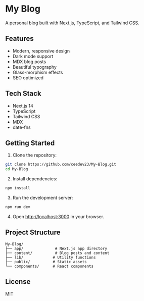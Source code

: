 # My Blog

A personal blog built with Next.js, TypeScript, and Tailwind CSS.

## Features

- Modern, responsive design
- Dark mode support
- MDX blog posts
- Beautiful typography
- Glass-morphism effects
- SEO optimized

## Tech Stack

- Next.js 14
- TypeScript
- Tailwind CSS
- MDX
- date-fns

## Getting Started

1. Clone the repository:
```bash
git clone https://github.com/ceedev23/My-Blog.git
cd My-Blog
```

2. Install dependencies:
```bash
npm install
```

3. Run the development server:
```bash
npm run dev
```

4. Open [http://localhost:3000](http://localhost:3000) in your browser.

## Project Structure

```
My-Blog/
├── app/              # Next.js app directory
├── content/          # Blog posts and content
├── lib/             # Utility functions
├── public/          # Static assets
└── components/      # React components
```

## License

MIT 